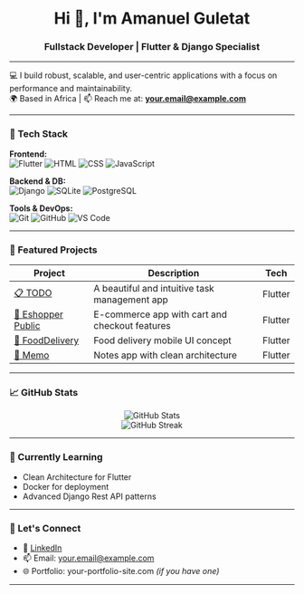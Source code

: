 <h1 align="center">Hi 👋, I'm Amanuel Guletat</h1>
<h3 align="center">Fullstack Developer | Flutter & Django Specialist</h3>

---

💻 I build robust, scalable, and user-centric applications with a focus on performance and maintainability.  
🌍 Based in Africa | 📫 Reach me at: **your.email@example.com**

---

### 🚀 Tech Stack

**Frontend:**  
![Flutter](https://img.shields.io/badge/-Flutter-02569B?logo=flutter&logoColor=white&style=flat-square)
![HTML](https://img.shields.io/badge/-HTML5-E34F26?logo=html5&logoColor=white&style=flat-square)
![CSS](https://img.shields.io/badge/-CSS3-1572B6?logo=css3&logoColor=white&style=flat-square)
![JavaScript](https://img.shields.io/badge/-JavaScript-F7DF1E?logo=javascript&logoColor=black&style=flat-square)

**Backend & DB:**  
![Django](https://img.shields.io/badge/-Django-092E20?logo=django&logoColor=white&style=flat-square)
![SQLite](https://img.shields.io/badge/-SQLite-003B57?logo=sqlite&logoColor=white&style=flat-square)
![PostgreSQL](https://img.shields.io/badge/-PostgreSQL-336791?logo=postgresql&logoColor=white&style=flat-square)

**Tools & DevOps:**  
![Git](https://img.shields.io/badge/-Git-F05032?logo=git&logoColor=white&style=flat-square)
![GitHub](https://img.shields.io/badge/-GitHub-181717?logo=github&logoColor=white&style=flat-square)
![VS Code](https://img.shields.io/badge/-VS%20Code-007ACC?logo=visual-studio-code&logoColor=white&style=flat-square)

---

### 📌 Featured Projects

| Project | Description | Tech |
|--------|-------------|------|
| [📋 TODO](https://github.com/amanuelongithub/TODO) | A beautiful and intuitive task management app | Flutter |
| [🛒 Eshopper Public](https://github.com/amanuelongithub/eshopper_public) | E-commerce app with cart and checkout features | Flutter |
| [🍔 FoodDelivery](https://github.com/amanuelongithub/FoodDelivery) | Food delivery mobile UI concept | Flutter |
| [📝 Memo](https://github.com/amanuelongithub/memo) | Notes app with clean architecture | Flutter |

---

### 📈 GitHub Stats

<p align="center">
  <img src="https://github-readme-stats.vercel.app/api?username=amanuelongithub&show_icons=true&theme=github_dark&hide_border=true" alt="GitHub Stats"/>
  <br/>
  <img src="https://github-readme-streak-stats.herokuapp.com/?user=amanuelongithub&theme=dark&hide_border=true" alt="GitHub Streak"/>
</p>

---

### 🌱 Currently Learning

- Clean Architecture for Flutter
- Docker for deployment
- Advanced Django Rest API patterns

---

### 🤝 Let's Connect

- 🔗 [LinkedIn](https://linkedin.com/in/YOUR-LINK-HERE)
- 📫 Email: your.email@example.com
- 🌐 Portfolio: your-portfolio-site.com _(if you have one)_

---

<!--
Optional: fun badges or visitor counter
[![Visitors](https://komarev.com/ghpvc/?username=amanuelongithub&style=flat-square&color=blue)](https://github.com/amanuelongithub)
-->
